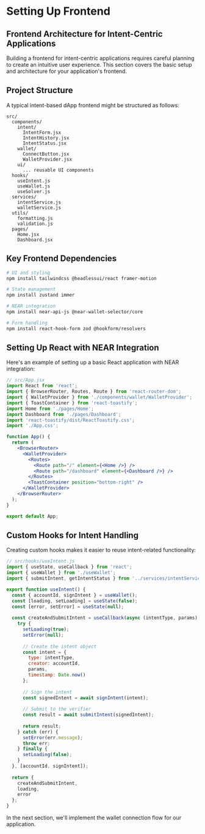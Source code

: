 
# Setting Up Frontend

## Frontend Architecture for Intent-Centric Applications

Building a frontend for intent-centric applications requires careful planning to create an intuitive user experience. This section covers the basic setup and architecture for your application's frontend.

## Project Structure

A typical intent-based dApp frontend might be structured as follows:

```
src/
  components/
    intent/
      IntentForm.jsx
      IntentHistory.jsx
      IntentStatus.jsx
    wallet/
      ConnectButton.jsx
      WalletProvider.jsx
    ui/
      ... reusable UI components
  hooks/
    useIntent.js
    useWallet.js
    useSolver.js
  services/
    intentService.js
    walletService.js
  utils/
    formatting.js
    validation.js
  pages/
    Home.jsx
    Dashboard.jsx
```

## Key Frontend Dependencies

```bash
# UI and styling
npm install tailwindcss @headlessui/react framer-motion

# State management
npm install zustand immer

# NEAR integration
npm install near-api-js @near-wallet-selector/core

# Form handling
npm install react-hook-form zod @hookform/resolvers
```

## Setting Up React with NEAR Integration

Here's an example of setting up a basic React application with NEAR integration:

```jsx
// src/App.jsx
import React from 'react';
import { BrowserRouter, Routes, Route } from 'react-router-dom';
import { WalletProvider } from './components/wallet/WalletProvider';
import { ToastContainer } from 'react-toastify';
import Home from './pages/Home';
import Dashboard from './pages/Dashboard';
import 'react-toastify/dist/ReactToastify.css';
import './App.css';

function App() {
  return (
    <BrowserRouter>
      <WalletProvider>
        <Routes>
          <Route path="/" element={<Home />} />
          <Route path="/dashboard" element={<Dashboard />} />
        </Routes>
        <ToastContainer position="bottom-right" />
      </WalletProvider>
    </BrowserRouter>
  );
}

export default App;
```

## Custom Hooks for Intent Handling

Creating custom hooks makes it easier to reuse intent-related functionality:

```jsx
// src/hooks/useIntent.js
import { useState, useCallback } from 'react';
import { useWallet } from './useWallet';
import { submitIntent, getIntentStatus } from '../services/intentService';

export function useIntent() {
  const { accountId, signIntent } = useWallet();
  const [loading, setLoading] = useState(false);
  const [error, setError] = useState(null);
  
  const createAndSubmitIntent = useCallback(async (intentType, params) => {
    try {
      setLoading(true);
      setError(null);
      
      // Create the intent object
      const intent = {
        type: intentType,
        creator: accountId,
        params,
        timestamp: Date.now()
      };
      
      // Sign the intent
      const signedIntent = await signIntent(intent);
      
      // Submit to the verifier
      const result = await submitIntent(signedIntent);
      
      return result;
    } catch (err) {
      setError(err.message);
      throw err;
    } finally {
      setLoading(false);
    }
  }, [accountId, signIntent]);
  
  return {
    createAndSubmitIntent,
    loading,
    error
  };
}
```

In the next section, we'll implement the wallet connection flow for our application.
